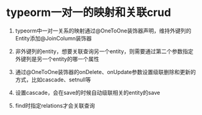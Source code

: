 # typeorm一对一的映射和关联crud

1. typeorm中一对一关系的映射通过@OneToOne装饰器声明，维持外键列的Entity添加@JoinColumn装饰器

2. 非外键列的entity，想要关联查询另一个entity，则需要通过第二个参数指定外键列是另一个entity的哪一个属性

3. 通过@OneToOne装饰器的onDelete、onUpdate参数设置级联删除和更新的方式，比如cascade、setnull等

4. 设置cascade，会在save的时候自动级联相关的entity的save

5. find时指定relations才会关联查询

